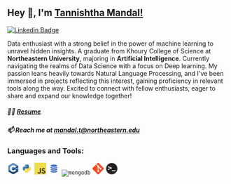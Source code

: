 ## Hey 👋, I'm [Tannishtha Mandal!]( https://github.com/tannnishtha08/)

[![Linkedin Badge](https://img.shields.io/badge/-LinkedIn-0e76a8?style=flat-square&logo=Linkedin&logoColor=white)]( https://www.linkedin.com/in/tannishtha-mandal/)


Data enthusiast with a strong belief in the power of machine learning to unravel hidden insights. A graduate from Khoury College of Science at **Northeastern University**, majoring in **Artificial Intelligence**. Currently navigating the realms of Data Science with a focus on Deep learning. My passion leans heavily towards Natural Language Processing, and I've been immersed in projects reflecting this interest, gaining proficiency in relevant tools along the way. Excited to connect with fellow enthusiasts, eager to share and expand our knowledge together!


##### 👨‍💻 [Resume](https://github.com/tannnishtha08/tannishtha/blob/main/resume_mle.pdf)
##### 📫 Reach me at mandal.t@northeastern.edu


### Languages and Tools:

<code><img height="27" src="https://raw.githubusercontent.com/github/explore/80688e429a7d4ef2fca1e82350fe8e3517d3494d/topics/cpp/cpp.png" alt="cpp"></code>
<code><img height="27" src="https://raw.githubusercontent.com/github/explore/80688e429a7d4ef2fca1e82350fe8e3517d3494d/topics/python/python.png" alt="python"></code>
<code><img height="27" src="https://raw.githubusercontent.com/github/explore/80688e429a7d4ef2fca1e82350fe8e3517d3494d/topics/javascript/javascript.png" alt="javascript"></code>
<code><img height="27" 
src="https://raw.githubusercontent.com/github/explore/80688e429a7d4ef2fca1e82350fe8e3517d3494d/topics/sql/sql.png" alt="sql"></code>
<code><img height="27" src="https://encrypted-tbn0.gstatic.com/images?q=tbn%3AANd9GcSTTzPAw-55ssm1Im594xYZ9eRQu2JylrkYLg&usqp=CAU" alt="mongodb"></code>
<code><img height="27" src="https://raw.githubusercontent.com/devicons/devicon/master/icons/git/git-original.svg" alt="git"></code>
<code><img height="27" src="https://raw.githubusercontent.com/github/explore/80688e429a7d4ef2fca1e82350fe8e3517d3494d/topics/terminal/terminal.png" alt="terminal"></code>


